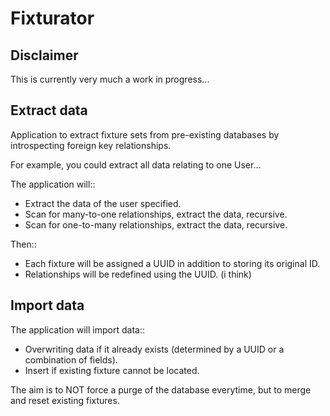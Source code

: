 Fixturator
==========

Disclaimer
----------

This is currently very much a work in progress...

Extract data
------------

Application to extract fixture sets from pre-existing databases by introspecting foreign key relationships.

For example, you could extract all data relating to one User...

The application will::

 - Extract the data of the user specified.
 - Scan for many-to-one relationships, extract the data, recursive.
 - Scan for one-to-many relationships, extract the data, recursive.

Then::
 - Each fixture will be assigned a UUID in addition to storing its original ID.
 - Relationships will be redefined using the UUID. (i think)

Import data
-----------

The application will import data::

 - Overwriting data if it already exists (determined by a UUID or a combination of fields).
 - Insert if existing fixture cannot be located.

The aim is to NOT force a purge of the database everytime, but to merge and reset existing fixtures.
